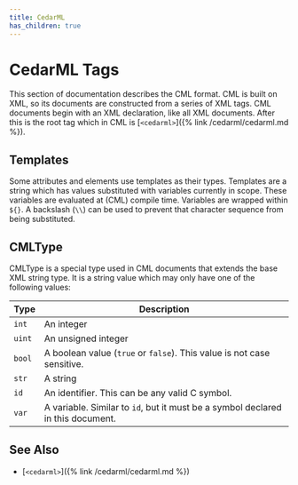 ```yaml
---
title: CedarML
has_children: true
---
```

# CedarML Tags

This section of documentation describes the CML format. CML is built on XML,
so its documents are constructed from a series of XML tags. CML documents begin
with an XML declaration, like all XML documents. After this is the root tag
which in CML is [`<cedarml>`]({% link /cedarml/cedarml.md %}).

## Templates
Some attributes and elements use templates as their types. Templates are a
string which has values substituted with variables currently in scope. These
variables are evaluated at (CML) compile time. Variables are wrapped within
`${}`. A backslash (`\\`) can be used to prevent that character sequence from
being substituted.

## CMLType

CMLType is a special type used in CML documents that extends the base XML
string type. It is a string value which may only have one of the following
values:

| Type   | Description                                                                     |
|--------|---------------------------------------------------------------------------------|
| `int`  | An integer                                                                      |
| `uint` | An unsigned integer                                                             |
| `bool` | A boolean value (`true` or `false`). This value is not case sensitive.          |
| `str`  | A string                                                                        |
| `id`   | An identifier. This can be any valid C symbol.                                  |
| `var`  | A variable. Similar to `id`, but it must be a symbol declared in this document. |

## See Also
 - [`<cedarml>`]({% link /cedarml/cedarml.md %})
